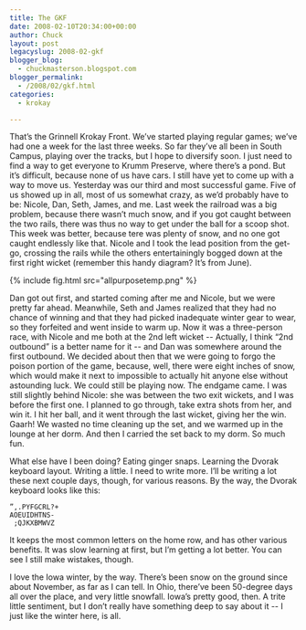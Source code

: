 ```yaml
---
title: The GKF
date: 2008-02-10T20:34:00+00:00
author: Chuck
layout: post
legacyslug: 2008-02-gkf
blogger_blog:
  - chuckmasterson.blogspot.com
blogger_permalink:
  - /2008/02/gkf.html
categories:
  - krokay

---
```


That’s the Grinnell Krokay Front. We’ve started playing regular games; we’ve
had one a week for the last three weeks. So far they’ve all been in South
Campus, playing over the tracks, but I hope to diversify soon. I just need to
find a way to get everyone to Krumm Preserve, where there’s a pond. But it’s
difficult, because none of us have cars. I still have yet to come up with a way
to move us. Yesterday was our third and most successful game. Five of us showed
up in all, most of us somewhat crazy, as we’d probably have to be: Nicole, Dan,
Seth, James, and me. Last week the railroad was a big problem, because there
wasn’t much snow, and if you got caught between the two rails, there was thus
no way to get under the ball for a scoop shot. This week was better, because
tere was plenty of snow, and no one got caught endlessly like that. Nicole and
I took the lead position from the get-go, crossing the rails while the others
entertainingly bogged down at the first right wicket (remember this handy
diagram? It’s from June).  

{% include fig.html src="allpurposetemp.png" %} 


Dan got out first, and started coming after me and Nicole, but we were pretty
far ahead. Meanwhile, Seth and James realized that they had no chance of
winning and that they had picked inadequate winter gear to wear, so they
forfeited and went inside to warm up. Now it was a three-person race, with
Nicole and me both at the 2nd left wicket -- Actually, I think “2nd outbound”
is a better name for it -- and Dan was somewhere around the first outbound. We
decided about then that we were going to forgo the poison portion of the game,
because, well, there were eight inches of snow, which would make it next to
impossible to actually hit anyone else without astounding luck. We could still
be playing now. The endgame came. I was still slightly behind Nicole: she was
between the two exit wickets, and I was before the first one. I planned to go
through, take extra shots from her, and win it. I hit her ball, and it went
through the last wicket, giving her the win. Gaarh! We wasted no time cleaning
up the set, and we warmed up in the lounge at her dorm. And then I carried the
set back to my dorm. So much fun.  

What else have I been doing? Eating ginger snaps. Learning the Dvorak keyboard
layout. Writing a little. I need to write more. I’ll be writing a lot these
next couple days, though, for various reasons. By the way, the Dvorak keyboard
looks like this:  

    ”,.PYFGCRL?+   
    AOEUIDHTNS-    
     ;QJKXBMWVZ  

It keeps the most common letters on the home row, and has other various
benefits. It was slow learning at first, but I’m getting a lot better. You can
see I still make wistakes, though.  

I love the Iowa winter, by the way. There’s been snow on the ground since about
November, as far as I can tell. In Ohio, there’ve been 50-degree days all over
the place, and very little snowfall. Iowa’s pretty good, then. A trite little
sentiment, but I don’t really have something deep to say about it -- I just
like the winter here, is all.
